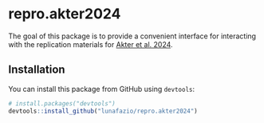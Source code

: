 
# repro.akter2024

The goal of this package is to provide a convenient interface for interacting
with the replication materials for [Akter et al. 2024](https://www.nature.com/articles/s41562-024-02002-7).

## Installation

You can install this package from GitHub using `devtools`:

``` r
# install.packages("devtools")
devtools::install_github("lunafazio/repro.akter2024")
```